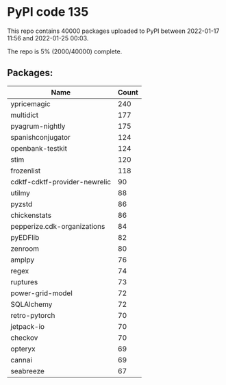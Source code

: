 # PyPI code 135

This repo contains 40000 packages uploaded to PyPI between 
2022-01-17 11:56 and 2022-01-25 00:03.

The repo is 5% (2000/40000) complete.

## Packages:

| Name  | Count |
| ----- | ----- |
| ypricemagic | 240 |
| multidict | 177 |
| pyagrum-nightly | 175 |
| spanishconjugator | 124 |
| openbank-testkit | 124 |
| stim | 120 |
| frozenlist | 118 |
| cdktf-cdktf-provider-newrelic | 90 |
| utilmy | 88 |
| pyzstd | 86 |
| chickenstats | 86 |
| pepperize.cdk-organizations | 84 |
| pyEDFlib | 82 |
| zenroom | 80 |
| amplpy | 76 |
| regex | 74 |
| ruptures | 73 |
| power-grid-model | 72 |
| SQLAlchemy | 72 |
| retro-pytorch | 70 |
| jetpack-io | 70 |
| checkov | 70 |
| opteryx | 69 |
| cannai | 69 |
| seabreeze | 67 |


